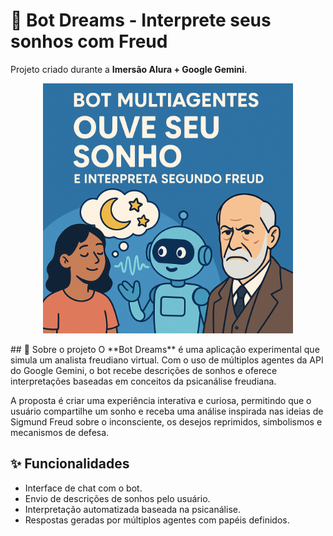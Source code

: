 # 🤖 Bot Dreams - Interprete seus sonhos com Freud  
Projeto criado durante a **Imersão Alura + Google Gemini**.

<p align="center">
  <img src="./bot-dreams-preview.png" alt="Preview do Bot Dreams" width="400"/>
</p>
## 🧠 Sobre o projeto  
O **Bot Dreams** é uma aplicação experimental que simula um analista freudiano virtual. 
Com o uso de múltiplos agentes da API do Google Gemini, o bot recebe descrições de sonhos e oferece interpretações baseadas em conceitos da psicanálise freudiana.

A proposta é criar uma experiência interativa e curiosa, permitindo que o usuário compartilhe um sonho e receba uma análise inspirada nas ideias de Sigmund Freud sobre o inconsciente, 
os desejos reprimidos, simbolismos e mecanismos de defesa.

## ✨ Funcionalidades  
- Interface de chat com o bot.
- Envio de descrições de sonhos pelo usuário.
- Interpretação automatizada baseada na psicanálise.
- Respostas geradas por múltiplos agentes com papéis definidos.

